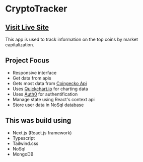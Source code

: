 # CryptoTracker

## [Visit Live Site](https://top-crypto-coins.vercel.app/)

This app is used to track information on the top coins by market capitalization.

## Project Focus

- Responsive interface
- Get data from apis
- Gets most data from [Coingecko Api](https://www.coingecko.com/en/api/documentation)
- Uses [Quickchart.io](https://quickchart.io/) for charting data
- Uses [Auth0](https://auth0.com/docs) for authentification
- Manage state using React's context api
- Store user data in NoSql database

## This was build using

- Next.js (React.js framework)
- Typescript
- Tailwind.css
- NoSql
- MongoDB
